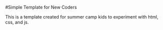#Simple Template for New Coders

This is a template created for summer camp kids to experiment with html, css, and js.